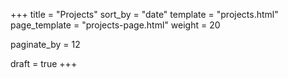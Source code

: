 +++
title = "Projects"
sort_by = "date"
template = "projects.html"
page_template = "projects-page.html"
weight = 20

paginate_by = 12

draft = true
+++
